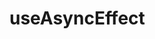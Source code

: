 <!--
 * @Author: HfWang
 * @Date: 2023-06-12 09:57:56
 * @LastEditors: HfWang
 * @LastEditTime: 2023-06-12 09:58:10
 * @FilePath: \code\hooks-analysis\hooks\ahooks\2-04-useAsyncEfffect.md
-->
# useAsyncEffect